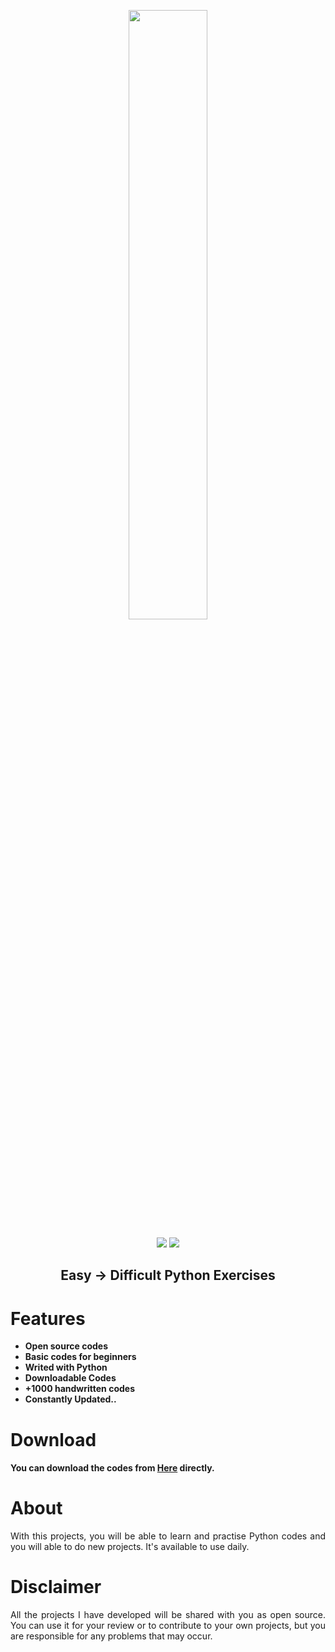   <p align="center">
  <a href="https://github.com/alitekn07/CodingExercises"><img src="https://logos-world.net/wp-content/uploads/2021/10/Python-Symbol.png" width=50% height=50%/>


                                                               
</p>

<p align="center">        
      <a href="https://instagram.com/alitekn07"><img src="https://img.shields.io/badge/Instagram-%23E4405F.svg?logo=Instagram&logoColor=white"></a>
      <a href="https://linkedin.com/in/alitekn07"><img src="https://img.shields.io/badge/LinkedIn-%230077B5.svg?logo=linkedin&logoColor=white"></a>
      </p>
  
  
   <h2> <div align="center"><b>Easy → Difficult Python Exercises</b></div> </h2>


<h1>Features</h1>

- <strong>Open source codes</strong>
- <strong>Basic codes for beginners</strong>
- <strong>Writed with Python</strong>
- <strong>Downloadable Codes</strong>
- <strong>+1000 handwritten codes</strong>
- <strong>Constantly Updated..</strong>


<h1>Download</h1>

#### You can download the codes from [Here](https://github.com/alitekn07/CodingExercises/archive/refs/heads/main.zip) directly.

<h1>About</h1>

<p align="justify">With this projects, you will be able to learn and practise Python codes and you will able to do new projects. It's available to use daily.</p>


<h1>Disclaimer</h1>

 <p align="justify">All the projects I have developed will be shared with you as open source. You can use it for your review or to contribute to your own projects, but you are responsible for any problems that may occur.</p>

